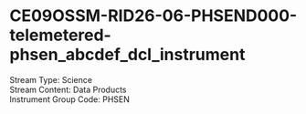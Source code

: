 # CE09OSSM-RID26-06-PHSEND000-telemetered-phsen_abcdef_dcl_instrument

Stream Type: Science<br>
Stream Content: Data Products<br>
Instrument Group Code: PHSEN<br>
